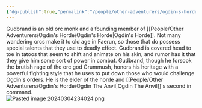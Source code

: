 ```yaml
---
{"dg-publish":true,"permalink":"/people/other-adventurers/ogdin-s-horde/gudbrand-the-elder/","tags":["Character","Ally","Faerun"]}
---
```


Gudbrand is an old orc monk and a founding member of [[People/Other Adventurers/Ogdin's Horde/Ogdin's Horde\|Ogdin's Horde]].  Not many wandering orcs make it to old age in Faerun, so those that do possess special talents that they use to deadly effect.  Gudbrand is covered head to toe in tatoos that seem to shift and animate on his skin, and rumor has it that they give him some sort of power in combat.  Gudbrand, though he forsook the brutish rage of the orc god Grummush, honors his heritage with a powerful fighting style that he uses to put down those who would challenge Ogdin's orders.  He is the elder of the horde and [[People/Other Adventurers/Ogdin's Horde/Ogdin The Anvil\|Ogdin The Anvil]]'s second in command.  
![Pasted image 20240304234024.png](/img/user/Z_Attachments/Pasted%20image%2020240304234024.png)